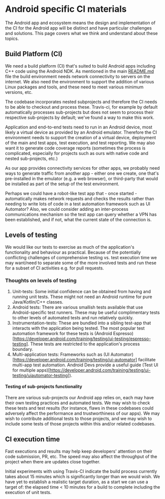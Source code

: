 # Android specific CI materials
The Android app and ecosystem means the design and implementation of the CI for the Android app will be distinct and have particular challenges and solutions. This page covers what we think and understand about these topics.

## Build Platform (CI)
We need a build platform (CI) that's suited to build Android apps including C++ code using the Android NDK. As mentioned in the main [README.md](../README.md) file the build environment needs network connectivity to servers on the internet. We also need the environment to support the addition of various Linux packages and tools, and these need to meet various minimum versions, etc.

The codebase incorporates nested subprojects and therefore the CI needs to be able to checkout and process these. Travis-ci, for example by default automatically processes sub-projects but does not seem to process their respective sub-projects by default; we've found a way to make this work.

Application and end-to-end tests need to run in an Android device, most likely a virtual device as provided by an Android emulator. Therefore the CI environment needs to support the creation of a virtual device, deployment of the main and test apps, test execution, and test reporting. We may also want it to generate code coverage reports (sometimes the process is complicated, especially for projects such as ours with native code and nested sub-projects, etc.)

As our app provides connectivity services for other apps, we probably need ways to generate traffic from another app - either one we create, one that's pre-installed in the emulator (e.g. a web browser), or third-party that would be installed as part of the setup of the test environment.

Perhaps we could have a robot-like test app that - once started - automatically makes network requests and checks the results rather than needing to write lots of code in a test automation framework such as UI Automator? Also, we could consider adding an inter-process communications mechanism so the test app can query whether a VPN has been established, and if not, what the current state of the connection is.

## Levels of testing
We would like our tests to exercise as much of the application's functionality and behaviour as practical. Because of the potentially conflicting challenges of comprehensive testing vs. test execution time we may want/need to separate some of the more involved tests and run these for a subset of CI activities e.g. for pull requests.

### Thoughts on levels of testing
1. Unit-tests: Some initial confidence can be obtained from having and running unit tests. These might not need an Android runtime for pure Java/Kotlin/C++ classes.
2. Android tests: There are various smallish tests available that use Android-specific test runners. These may be useful complimentary tests to other levels of automated tests and run relatively quickly. 
3. Instrumentation-tests: These are bundled into a sibling test-app that interacts with the application being tested. The most popular test automation framework for these tests is (Android Espresso)[https://developer.android.com/training/testing/ui-testing/espresso-testing]. These tests are restricted to the application's process boundary.
4. Multi-application tests: Frameworks such as (UI Automator)[https://developer.android.com/training/testing/ui-automator] facilitate multi-app test automation. Android Devs provide a useful guide (Test UI for multiple apps)[https://developer.android.com/training/testing/ui-testing/uiautomator-testing]).

#### Testing of sub-projects functionality
There are various sub-projects our Android app relies on, each may have their own testing practices and automated tests. We may wish to check these tests and test results (for instance, flaws in these codebases could adversely affect the performance and trustworthiness of our apps). We may wish to contribute additional tests to those projects, and we may wish to include some tests of those projects within this and/or related codebases.

## CI execution time
Fast executions and results may help keep developers' attention on their code submission, PR, etc. The speed may also affect the throughput of the project when there are updates close together.

Initial experiments with using Travis-CI indicate the build process currently takes about 15 minutes which is significantly longer than we would wish. We have yet to establish a realistic target duration, as a start we can use a target of: the elapsed time < 10 minutes for a build to complete including the execution of unit tests.
